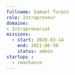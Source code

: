 ```yaml
---
fullname: Samuel Turpin 
role: Intrapreneur  
domaine: 
- Intraprenariat
missions:
  - start: 2020-03-14
    end: 2021-06-30
    status: admin
startups : 
  - cmachance
---
```

